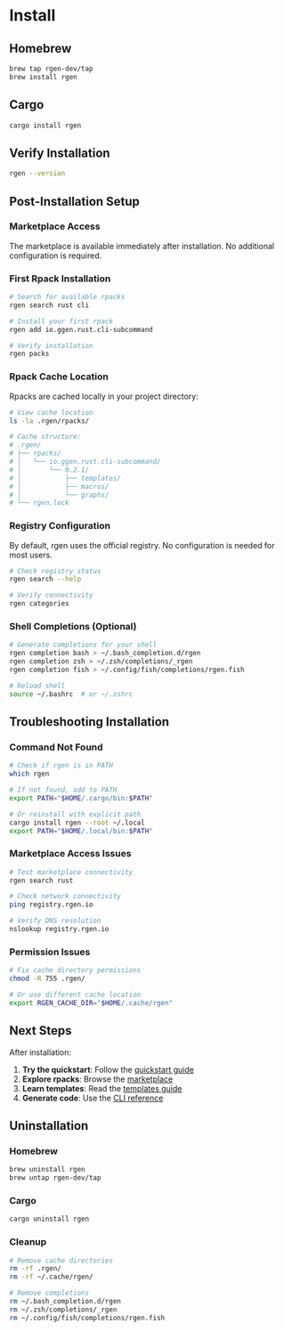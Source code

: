 # Install

## Homebrew
```bash
brew tap rgen-dev/tap
brew install rgen
```

## Cargo

```bash
cargo install rgen
```

## Verify Installation

```bash
rgen --version
```

## Post-Installation Setup

### Marketplace Access

The marketplace is available immediately after installation. No additional configuration is required.

### First Rpack Installation

```bash
# Search for available rpacks
rgen search rust cli

# Install your first rpack
rgen add io.ggen.rust.cli-subcommand

# Verify installation
rgen packs
```

### Rpack Cache Location

Rpacks are cached locally in your project directory:

```bash
# View cache location
ls -la .rgen/rpacks/

# Cache structure:
# .rgen/
# ├── rpacks/
# │   └── io.ggen.rust.cli-subcommand/
# │       └── 0.2.1/
# │           ├── templates/
# │           ├── macros/
# │           └── graphs/
# └── rgen.lock
```

### Registry Configuration

By default, rgen uses the official registry. No configuration is needed for most users.

```bash
# Check registry status
rgen search --help

# Verify connectivity
rgen categories
```

### Shell Completions (Optional)

```bash
# Generate completions for your shell
rgen completion bash > ~/.bash_completion.d/rgen
rgen completion zsh > ~/.zsh/completions/_rgen
rgen completion fish > ~/.config/fish/completions/rgen.fish

# Reload shell
source ~/.bashrc  # or ~/.zshrc
```

## Troubleshooting Installation

### Command Not Found

```bash
# Check if rgen is in PATH
which rgen

# If not found, add to PATH
export PATH="$HOME/.cargo/bin:$PATH"

# Or reinstall with explicit path
cargo install rgen --root ~/.local
export PATH="$HOME/.local/bin:$PATH"
```

### Marketplace Access Issues

```bash
# Test marketplace connectivity
rgen search rust

# Check network connectivity
ping registry.rgen.io

# Verify DNS resolution
nslookup registry.rgen.io
```

### Permission Issues

```bash
# Fix cache directory permissions
chmod -R 755 .rgen/

# Or use different cache location
export RGEN_CACHE_DIR="$HOME/.cache/rgen"
```

## Next Steps

After installation:

1. **Try the quickstart**: Follow the [quickstart guide](quickstart.md)
2. **Explore rpacks**: Browse the [marketplace](marketplace.md)
3. **Learn templates**: Read the [templates guide](templates.md)
4. **Generate code**: Use the [CLI reference](cli.md)

## Uninstallation

### Homebrew
```bash
brew uninstall rgen
brew untap rgen-dev/tap
```

### Cargo
```bash
cargo uninstall rgen
```

### Cleanup
```bash
# Remove cache directories
rm -rf .rgen/
rm -rf ~/.cache/rgen/

# Remove completions
rm ~/.bash_completion.d/rgen
rm ~/.zsh/completions/_rgen
rm ~/.config/fish/completions/rgen.fish
```
